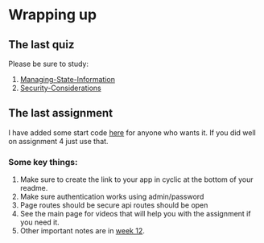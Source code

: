 # Wrapping up

## The last quiz

Please be sure to study:

1. [Managing-State-Information](https://webprogrammingtoolsandframeworks.sdds.ca/Managing-State-Information/key-terminology)
2. [Security-Considerations](https://webprogrammingtoolsandframeworks.sdds.ca/Security-Considerations/https-introduction)

## The last assignment

I have added some start code [here](https://github.com/bqchristie/seneca-web322-fall-2023/blob/main/notes/week-thirteen/WEB322FINAL_STARTER.zip) for anyone who wants it. If you did well on assignment 4 just use that.

### Some key things:

1.  Make sure to create the link to your app in cyclic at the bottom of your readme.
2.  Make sure authentication works using admin/password
3.  Page routes should be secure api routes should be open
4.  See the main page for videos that will help you with the assignment if you need it.
5.  Other important notes are in [week 12](https://github.com/bqchristie/seneca-web322-fall-2023/tree/main/notes/week-twelve).
